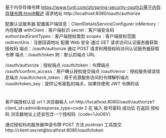基于内存存储令牌
https://www.funtl.com/zh/spring-security-oauth2/基于内存存储令牌.html#概述
请求地址
http://localhost:8080/oauth/authorize

配置认证服务器
配置客户端信息：ClientDetailsServiceConfigurer
inMemory：内存配置
withClient：客户端标识
secret：客户端安全码
authorizedGrantTypes：客户端授权类型
scopes：客户端授权范围
redirectUris：注册回调地址
配置 Web 安全
通过 GET 请求访问认证服务器获取授权码
端点：/oauth/authorize
通过 POST 请求利用授权码访问认证服务器获取令牌
端点：/oauth/token
附：默认的端点 URL

/oauth/authorize：授权端点
/oauth/token：令牌端点
/oauth/confirm_access：用户确认授权提交端点
/oauth/error：授权服务错误信息端点
/oauth/check_token：用于资源服务访问的令牌解析端点
/oauth/token_key：提供公有密匙的端点，如果你使用 JWT 令牌的话
#


客户端授权认证 url 
1 浏览器输入 url
http://localhost:8080/oauth/authorize?client_id=admin&response_type=code
2 在  输入 账号密码 成功后 在返回  授权码
浏览器地址上还会包含一个授权码（code=1JuO6V）

通过授权码向服务器申请令牌 POST 方法  postman 工具提交
http://client:secret@localhost:8080/oauth/token
